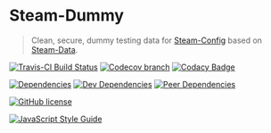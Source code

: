 # Steam-Dummy

> Clean, secure, dummy testing data for [Steam-Config](https://github.com/l3laze/SteamConfig) based on [Steam-Data](https://github.com/l3laze/Steam-Data).

[![Travis-CI Build Status](https://travis-ci.org/l3laze/Steam-Dummy.svg?branch=master)](https://travis-ci.org/l3laze/Steam-Dummy?branch=master)  [![Codecov branch](https://img.shields.io/codecov/c/github/l3laze/Steam-Dummy.svg)](https://codecov.io/gh/l3laze/Steam-Dummy/list/master/) [![Codacy Badge](https://api.codacy.com/project/badge/Grade/7fb3dfd3872645188e355043f0b855ae)](https://www.codacy.com/app/l3laze/Steam-Dummy?branch=master)

[![Dependencies](https://img.shields.io/david/expressjs/express.svg)](https://github.com/l3laze/Steam-Dummy) [![Dev Dependencies](https://img.shields.io/david/dev/expressjs/express.svg)](https://github.com/l3laze/Steam-Dummy) [![Peer Dependencies](https://img.shields.io/david/peer/webcomponents/generator-element.svg)](https://github.com/l3laze/Steam-Dummy)

[![GitHub license](https://img.shields.io/badge/license-MIT-blue.svg)](https://raw.githubusercontent.com/l3laze/Steam-Dummy/master/LICENSE.md)

[![JavaScript Style Guide](https://cdn.rawgit.com/standard/standard/master/badge.svg)](https://github.com/standard/standard)
